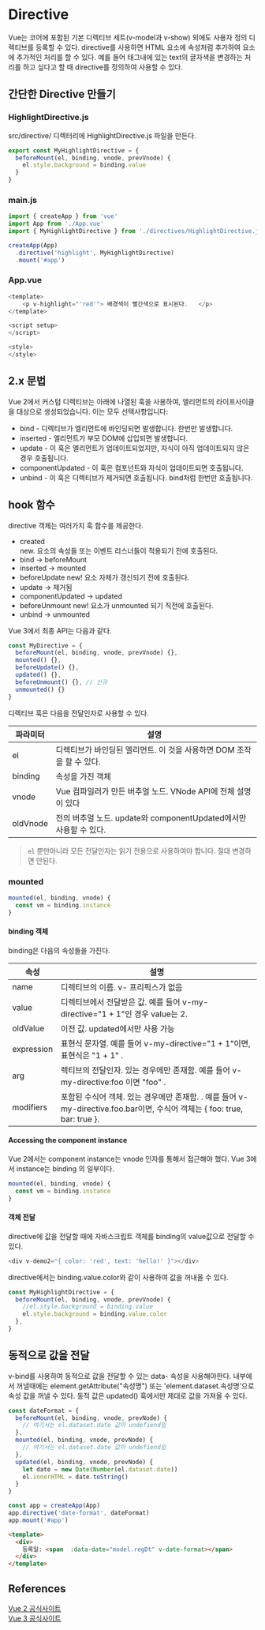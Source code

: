 # Directive

Vue는 코어에 포함된 기본 디렉티브 세트(v-model과 v-show) 외에도 사용자 정의 디렉티브를 등록할 수 있다. directive를 사용하면 HTML 요소에 속성처럼 추가하여 요소에 추가적인 처리를 할 수 있다. 예를 들어 태그내에 있는 text의 글자색을 변경하는 처리를 하고 싶다고 할 때 directive를 정의하여 사용할 수 있다.

## 간단한 Directive 만들기

### HighlightDirective.js

src/directive/ 디렉터리에 HighlightDirective.js 파일을 만든다.

```javascript
export const MyHighlightDirective = {
  beforeMount(el, binding, vnode, prevVnode) {
    el.style.background = binding.value
  }
}
```

### main.js

```javascript
import { createApp } from 'vue'
import App from './App.vue'
import { MyHighlightDirective } from './directives/HighlightDirective.js'

createApp(App)
  .directive('highlight', MyHighlightDirective)
  .mount('#app')
```

### App.vue

```javascript
<template>
    <p v-highlight="'red'"> 배경색이 빨간색으로 표시된다.   </p>
</template>

<script setup>
</script>

<style>
</style>
```

## 2.x 문법

Vue 2에서 커스텀 디렉티브는 아래에 나열된 훅을 사용하여, 엘리먼트의 라이프사이클을 대상으로 생성되었습니다. 이는 모두 선택사항입니다:

* bind - 디렉티브가 엘리먼트에 바인딩되면 발생합니다. 한번만 발생합니다.
* inserted - 엘리먼트가 부모 DOM에 삽입되면 발생합니다.
* update - 이 훅은 엘리먼트가 업데이트되었지만, 자식이 아직 업데이트되지 않은 경우 호출됩니다.
* componentUpdated - 이 훅은 컴포넌트와 자식이 업데이트되면 호출됩니다.
* unbind - 이 훅은 디렉티브가 제거되면 호출됩니다. bind처럼 한번만 호출됩니다.

## hook 함수

directive 객체는 여러가지 훅 함수를 제공한다.

* created\
  new. 요소의 속성들 또는 이벤트 리스너들이 적용되기 전에 호출된다.
* bind → beforeMount
* inserted → mounted
* beforeUpdate new! 요소 자체가 갱신되기 전에 호출된다.
* update → 제거됨
* componentUpdated → updated
* beforeUnmount new! 요소가 unmounted 되기 직전에 호출된다.
* unbind → unmounted

Vue 3에서 최종 API는 다음과 같다.

```javascript
const MyDirective = {
  beforeMount(el, binding, vnode, prevVnode) {},
  mounted() {},
  beforeUpdate() {},
  updated() {},
  beforeUnmount() {}, // 신규
  unmounted() {}
}
```

디렉티브 훅은 다음을 전달인자로 사용할 수 있다.

| 파라미터     | 설명                                               |
| -------- | ------------------------------------------------ |
| el       | 디렉티브가 바인딩된 엘리먼트. 이 것을 사용하면 DOM 조작을 할 수 있다.       |
| binding  | 속성을 가진 객체                                        |
| vnode    | Vue 컴파일러가 만든 버추얼 노드. VNode API에 전체 설명이 있다        |
| oldVnode | 전의 버추얼 노드. update와 componentUpdated에서만 사용할 수 있다. |

> `el` 뿐만아니라 모든 전달인자는 읽기 전용으로 사용하여야 합니다. 절대 변경하면 안된다.

### mounted

```javascript
mounted(el, binding, vnode) {
  const vm = binding.instance
}
```

#### binding 객체

binding은 다음의 속성들을 가진다.

| 속성         | 설명                                                                                           |
| ---------- | -------------------------------------------------------------------------------------------- |
| name       | 디렉티브의 이름. v- 프리픽스가 없음                                                                        |
| value      | 디렉티브에서 전달받은 값. 예를 들어 v-my-directive="1 + 1"인 경우 value는 2.                                    |
| oldValue   | 이전 값. updated에서만 사용 가능                                                                       |
| expression | 표현식 문자열. 예를 들어 v-my-directive="1 + 1"이면, 표현식은 "1 + 1" .                                      |
| arg        | 렉티브의 전달인자. 있는 경우에만 존재함. 예를 들어 v-my-directive:foo 이면 "foo" .                                  |
| modifiers  | 포함된 수식어 객체. 있는 경우에만 존재함. . 예를 들어 v-my-directive.foo.bar이면, 수식어 객체는 { foo: true, bar: true }. |

#### Accessing the component instance

Vue 2에서는 component instance는 vnode 인자를 통해서 접근해야 했다. Vue 3에서 instance는 binding 의 일부이다.

```javascript
mounted(el, binding, vnode) {
  const vm = binding.instance
}
```

#### 객체 전달

directive에 값을 전달할 때에 자바스크립트 객체를 binding의 value값으로 전달할 수 있다.

```javascript
<div v-demo2="{ color: 'red', text: 'hello!' }"></div>
```

directive에서는 binding.value.color와 같이 사용하여 값을 꺼내올 수 있다.

```javascript
const MyHighlightDirective = {
  beforeMount(el, binding, vnode, prevVnode) {
    //el.style.background = binding.value
    el.style.background = binding.value.color
  },
}
```

## 동적으로 값을 전달

v-bind를 사용하여 동적으로 값을 전달할 수 있는 data- 속성을 사용해야한다. 내부에서 꺼낼때에는 element.getAttribute("속성명") 또는 'element.dataset.속성명'으로 속성 값을 꺼낼 수 있다. 동적 값은 updated() 훅에서만 제대로 값을 가져올 수 있다.

```javascript
const dateFormat = {
  beforeMount(el, binding, vnode, prevNode) {
    // 여기서는 el.dataset.date 값이 undefiend임 
  },
  mounted(el, binding, vnode, prevNode) {
    // 여기서는 el.dataset.date 값이 undefiend임 
  },
  updated(el, binding, vnode, prevNode) {
    let date = new Date(Number(el.dataset.date))
    el.innerHTML = date.toString()
  }
}

const app = createApp(App)
app.directive('date-format', dateFormat)
app.mount('#app')
```

```html
<template>
  <div>
    등록일: <span  :data-date="model.regDt" v-date-format></span> 
  </div>
</template>
```

## References

[Vue 2 공식사이트](https://kr.vuejs.org/v2/guide/custom-directive.html)\
[Vue 3 공식사이트](https://v3.vuejs-korea.org/ko-kr/guide/migration/custom-directives.html)
